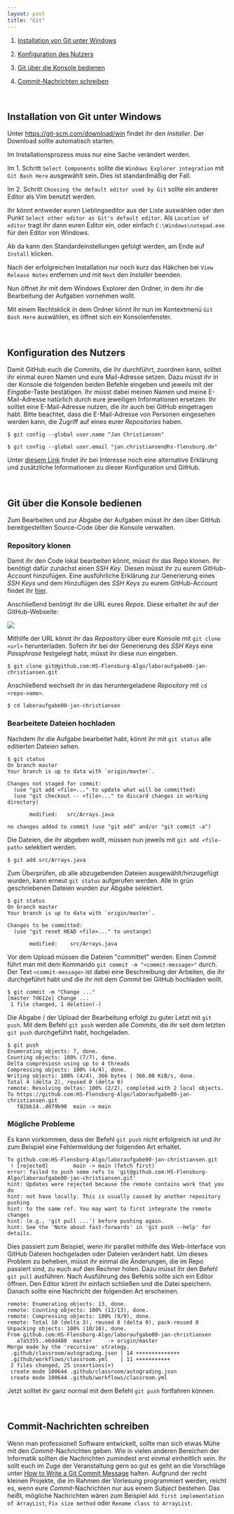 ```yaml
---
layout: post
title: "Git"
---
```


1. [Installation von Git unter Windows](#installation-von-git-unter-windows)

2. [Konfiguration des Nutzers](#konfiguration-des-nutzers)

3. [Git über die Konsole bedienen](#git-über-die-konsole-bedienen)

4. [Commit-Nachrichten schreiben](#commit-nachrichten-schreiben)

<br/>

## Installation von Git unter Windows

Unter <https://git-scm.com/download/win> findet ihr den _Installer_. Der Download sollte automatisch starten.

Im Installationsprozess muss nur eine Sache verändert werden.

Im 1. Schritt `Select Components` sollte die `Windows Explorer integration` mit `Git Bash Here` ausgewählt sein. Dies ist standardmäßig der Fall.

Im 2. Schritt `Choosing the default editor used by Git` sollte ein anderer Editor als Vim benutzt werden.

Ihr könnt entweder euren Lieblingseditor aus der Liste auswählen oder den Punkt `Select other editor as Git's default editor`. Als `Location of editor` tragt ihr dann euren Editor ein, oder einfach `C:\Windows\notepad.exe` für den Editor von Windows.

Ab da kann den Standardeinstellungen gefolgt werden, am Ende auf `Install` klicken.

Nach der erfolgreichen Installation nur noch kurz das Häkchen bei `View Release Notes` entfernen und mit `Next` den _Installer_ beenden.

Nun öffnet ihr mit dem Windows Explorer den Ordner, in dem ihr die Bearbeitung der Aufgaben vornehmen wollt.

Mit einem Rechtsklick in dem Ordner könnt ihr nun im Kontextmenü `Git Bash Here` auswählen, es öffnet sich ein Konsolenfenster.

<br/>

## Konfiguration des Nutzers

Damit GitHub euch die Commits, die ihr durchführt, zuordnen kann, solltet ihr einmal euren Namen und eure Mail-Adresse setzen.
Dazu müsst ihr in der Konsole die folgenden beiden Befehle eingeben und jeweils mit der _Eingabe_-Taste bestätigen.
Ihr müsst dabei meinen Namen und meine E-Mail-Adresse natürlich durch eure jeweiligen Informationen ersetzen.
Ihr solltet eine E-Mail-Adresse nutzen, die ihr auch bei GitHub eingetragen habt.
Bitte beachtet, dass die E-Mail-Adresse von Personen eingesehen werden kann, die Zugriff auf eines eurer _Repositories_ haben.

```shell
$ git config --global user.name "Jan Christiansen"
```

```shell
$ git config --global user.email "jan.christiansen@hs-flensburg.de"
```

Unter [diesem Link](https://docs.github.com/en/free-pro-team@latest/github/setting-up-and-managing-your-github-user-account/setting-your-commit-email-address#setting-your-commit-email-address-in-git) findet ihr bei Interesse noch eine alternative Erklärung und zusätzliche Informationen zu dieser Konfiguration und GitHub.

<br/>

## Git über die Konsole bedienen

Zum Bearbeiten und zur Abgabe der Aufgaben müsst ihr den über GitHub bereitgestellten Source-Code über die Konsole verwalten.  

### Repository klonen

Damit ihr den Code lokal bearbeiten könnt, müsst ihr das Repo klonen. Ihr benötigt dafür zunächst einen _SSH Key_. Diesen müsst ihr zu eurem GitHub-Account hinzufügen. Eine ausführliche Erklärung zur Generierung eines _SSH Keys_ und dem Hinzufügen des _SSH Keys_ zu eurem GitHub-Account findet ihr [hier](https://docs.github.com/en/github/authenticating-to-github/connecting-to-github-with-ssh).

Anschließend benötigt ihr die URL eures _Repos_.
Diese erhaltet ihr auf der GitHub-Webseite:

![](images/git/step1.jpg)

Mithilfe der URL könnt ihr das _Repository_ über eure Konsole mit `git clone <url>` herunterladen.
Sofern ihr bei der Generierung des _SSH Keys_ eine _Passphrase_ festgelegt habt, müsst ihr diese nun eingeben.

```shell
$ git clone git@github.com:HS-Flensburg-Algo/laboraufgabe00-jan-christiansen.git
```

Anschließend wechselt ihr in das heruntergeladene _Repository_ mit `cd <repo-name>`.

```shell
$ cd laboraufgabe00-jan-christiansen
```

### Bearbeitete Dateien hochladen

Nachdem ihr die Aufgabe bearbeitet habt, könnt ihr mit `git status` alle editierten Dateien sehen.

```shell
$ git status
On branch master
Your branch is up to data with `origin/master`.

Changes not staged for commit:
  (use "git add <file>..." to update what will be committed)
  (use "git checkout -- <file>..." to discard changes in working directory)

       modified:   src/Arrays.java

no changes added to commit (use "git add" and/or "git commit -a")
```

Die Dateien, die ihr abgeben wollt, müssen nun jeweils mit `git add <file-path>` selektiert werden.

```shell
$ git add src/Arrays.java
```

Zum Überprüfen, ob alle abzugebenden Dateien ausgewählt/hinzugefügt wurden, kann erneut `git status` aufgerufen werden.
Alle in grün geschriebenen Dateien wurden zur Abgabe selektiert.

```shell
$ git status
On branch master
Your branch is up to data with `origin/master`.

Changes to be committed:
  (use "git reset HEAD <file>..." to unstange)

       modified:    src/Arrays.java
```

Vor dem Upload müssen die Dateien "committet" werden.
Einen _Commit_ führt man mit dem Kommando `git commit -m "<commit-message>"` durch.
Der Text `<commit-message>` ist dabei eine Beschreibung der Arbeiten, die ihr durchgeführt habt und die ihr mit dem _Commit_ bei GitHub hochladen wollt.

```shell
$ git commit -m "Change ..."
[master 7d612e] Change ...
 1 file changed, 1 deletion(-)
```

Die Abgabe / der Upload der Bearbeitung erfolgt zu guter Letzt mit `git push`.
Mit dem Befehl `git push` werden alle _Commits_, die ihr seit dem letzten `git push` durchgeführt habt, hochgeladen.

```shell
$ git push
Enumerating objects: 7, done.
Counting objects: 100% (7/7), done.
Delta compresiosn using up to 4 threads
Compressing objects: 100% (4/4), done.
Writing objects: 100% (4/4), 366 bytes | 366.00 KiB/s, done.
Total 4 (delta 2), reused 0 (delta 0)
remote: Resolving deltas: 100% (2/2), completed with 2 local objects.
To https://github.com:HS-Flensburg-Algo/laboraufgabe00-jan-christiansen.git
   f82bb14..d079b90  main -> main
```

### Mögliche Probleme

Es kann vorkommen, dass der Befehl `git push` nicht erfolgreich ist und ihr zum Beispiel eine Fehlermeldung der folgenden Art erhaltet.

```
To github.com:HS-Flensburg-Algo/laboraufgabe00-jan-christiansen.git
 ! [rejected]        main -> main (fetch first)
error: failed to push some refs to 'git@github.com:HS-Flensburg-Algo/laboraufgabe00-jan-christiansen.git'
hint: Updates were rejected because the remote contains work that you do
hint: not have locally. This is usually caused by another repository pushing
hint: to the same ref. You may want to first integrate the remote changes
hint: (e.g., 'git pull ...') before pushing again.
hint: See the 'Note about fast-forwards' in 'git push --help' for details.
```

Dies passiert zum Beispiel, wenn ihr parallel mithilfe des Web-Interface von GitHub Dateien hochgeladen oder Dateien verändert habt.
Um dieses Problem zu beheben, müsst ihr einmal die Änderungen, die im Repo passiert sind, zu euch auf den Rechner holen.
Dazu müsst ihr den Befehl `git pull` ausführen.
Nach Ausführung des Befehls sollte sich ein Editor öffnen.
Den Editor könnt ihr einfach schließen und die Datei speichern.
Danach sollte eine Nachricht der folgenden Art erscheinen.

```
remote: Enumerating objects: 13, done.
remote: Counting objects: 100% (13/13), done.
remote: Compressing objects: 100% (9/9), done.
remote: Total 10 (delta 3), reused 0 (delta 0), pack-reused 0
Unpacking objects: 100% (10/10), done.
From github.com:HS-Flensburg-Algo/laboraufgabe00-jan-christiansen
   a7a5355..e6dd480  master     -> origin/master
Merge made by the 'recursive' strategy.
 .github/classroom/autograding.json | 14 ++++++++++++++
 .github/workflows/classroom.yml    | 11 +++++++++++
 2 files changed, 25 insertions(+)
 create mode 100644 .github/classroom/autograding.json
 create mode 100644 .github/workflows/classroom.yml
```

Jetzt solltet ihr ganz normal mit dem Befehl `git push` fortfahren können.

<br/>


## Commit-Nachrichten schreiben

Wenn man professionell Software entwickelt, sollte man sich etwas Mühe mit den _Commit_-Nachrichten geben.
Wie in vielen anderen Bereichen der Informatik sollten die Nachrichten zumindest erst einmal einheitlich sein.
Ihr sollt euch im Zuge der Veranstaltung gern so gut es geht an die Vorschläge unter [How to Write a Git Commit Message](https://cbea.ms/git-commit/) halten.
Aufgrund der recht kleinen Projekte, die im Rahmen der Vorlesung programmiert werden, reicht es, wenn eure _Commit_-Nachrichten nur aus einem _Subject_ bestehen.
Das heißt, mögliche Nachrichten wären zum Beispiel `Add first implementation of ArrayList`, `Fix size method` oder `Rename class to ArrayList`. 

